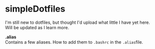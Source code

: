 # simpleDotfiles
I'm still new to dotfiles, but thought I'd upload what little I have yet here.  
Will be updated as I learn more.  

__.alias__  
Contains a few aliases. How to add them to `.bashrc` in the `.alias`file.
